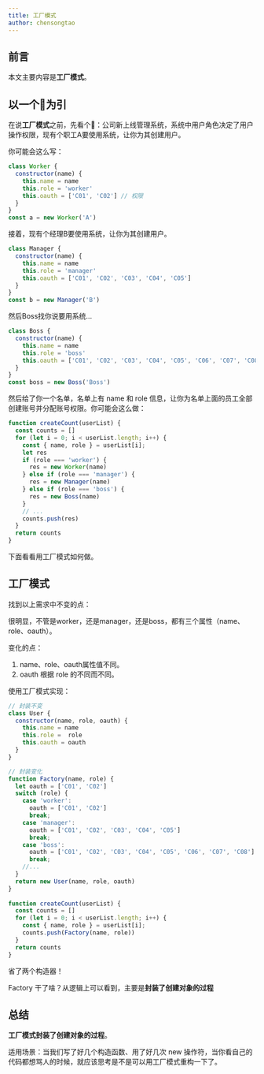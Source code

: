 ```yaml
---
title: 工厂模式
author: chensongtao
---
```


## 前言
本文主要内容是**工厂模式**。
## 以一个🌰为引
在说**工厂模式**之前，先看个🌰：公司新上线管理系统，系统中用户角色决定了用户操作权限，现有个职工A要使用系统，让你为其创建用户。

你可能会这么写：
```js
class Worker {
  constructor(name) {
    this.name = name
    this.role = 'worker'
    this.oauth = ['C01', 'C02'] // 权限
  }
}
const a = new Worker('A')
```
接着，现有个经理B要使用系统，让你为其创建用户。
```js
class Manager {
  constructor(name) {
    this.name = name
    this.role = 'manager'
    this.oauth = ['C01', 'C02', 'C03', 'C04', 'C05']
  }
}
const b = new Manager('B')
```
然后Boss找你说要用系统...
```js
class Boss {
  constructor(name) {
    this.name = name
    this.role = 'boss'
    this.oauth = ['C01', 'C02', 'C03', 'C04', 'C05', 'C06', 'C07', 'C08']
  }
}
const boss = new Boss('Boss')
```
然后给了你一个名单，名单上有 name 和 role 信息，让你为名单上面的员工全部创建账号并分配账号权限。你可能会这么做：
```js
function createCount(userList) {
  const counts = []
  for (let i = 0; i < userList.length; i++) {
    const { name, role } = userList[i];
    let res
    if (role === 'worker') {
      res = new Worker(name)
    } else if (role === 'manager') {
      res = new Manager(name)
    } else if (role === 'boss') {
      res = new Boss(name)
    }
    // ...
    counts.push(res)
  }
  return counts
}
```
下面看看用工厂模式如何做。
## 工厂模式
找到以上需求中不变的点：

很明显，不管是worker，还是manager，还是boss，都有三个属性（name、role、oauth）。

变化的点：
1. name、role、oauth属性值不同。
2. oauth 根据 role 的不同而不同。

使用工厂模式实现：
```js
// 封装不变
class User {
  constructor(name, role, oauth) {
    this.name = name
    this.role =  role
    this.oauth = oauth
  }
}

// 封装变化
function Factory(name, role) {
  let oauth = ['C01', 'C02']
  switch (role) {
    case 'worker':
      oauth = ['C01', 'C02']
      break;
    case 'manager':
      oauth = ['C01', 'C02', 'C03', 'C04', 'C05']
      break;
    case 'boss':
      oauth = ['C01', 'C02', 'C03', 'C04', 'C05', 'C06', 'C07', 'C08']
      break;
    //...
  }
  return new User(name, role, oauth)
}
 
function createCount(userList) {
  const counts = []
  for (let i = 0; i < userList.length; i++) {
    const { name, role } = userList[i];
    counts.push(Factory(name, role))
  }
  return counts
}
```
省了两个构造器！

Factory 干了啥？从逻辑上可以看到，主要是**封装了创建对象的过程**
## 总结
**工厂模式封装了创建对象的过程**。

适用场景：当我们写了好几个构造函数、用了好几次 new 操作符，当你看自己的代码都想骂人的时候，就应该思考是不是可以用工厂模式重构一下了。


